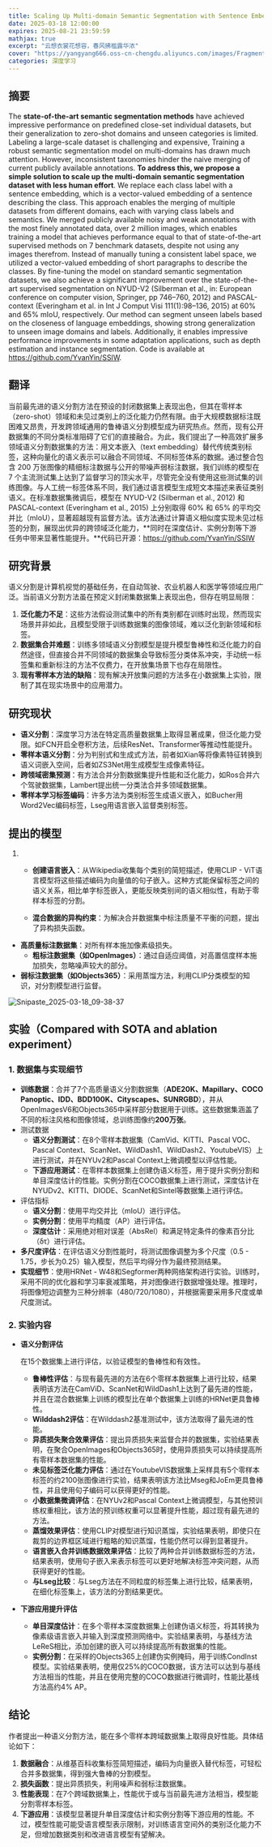 ```yaml
---
title: Scaling Up Multi-domain Semantic Segmentation with Sentence Embeddings
date: 2025-03-18 12:00:00
expires: 2025-08-21 23:59:59
mathjax: true
excerpt: "云想衣裳花想容，春风拂槛露华浓"
cover: "https://yangyang666.oss-cn-chengdu.aliyuncs.com/images/Fragment_7_4k_a51f7.jpg"
categories: 深度学习
---
```



## 摘要

The **state-of-the-art semantic segmentation methods** have achieved impressive performance on predefined close-set individual datasets, but their generalization to zero-shot domains and unseen categories is limited. Labeling a large-scale dataset is challenging and expensive, Training a robust semantic segmentation model on multi-domains has drawn much attention. However, inconsistent taxonomies hinder the naive merging of current publicly available annotations. **To address this, we propose a simple solution to scale up the multi-domain semantic segmentation dataset with less human effort**. We replace each class label with a sentence embedding, which is a vector-valued embedding of a sentence describing the class. This approach enables the merging of multiple datasets from different domains, each with varying class labels and semantics. We merged publicly available noisy and weak annotations with the most finely annotated data, over 2 million images, which enables training a model that achieves performance equal to that of state-of-the-art supervised methods on 7 benchmark datasets, despite not using any images therefrom. Instead of manually tuning a consistent label space, we utilized a vector-valued embedding of short paragraphs to describe the classes. By fine-tuning the model on standard semantic segmentation datasets, we also achieve a significant improvement over the state-of-the-art supervised segmentation on NYUD-V2 (Silberman et al., in: European conference on computer vision, Springer, pp 746–760, 2012) and PASCAL-context (Everingham et al. in Int J Comput Visi 111(1):98–136, 2015) at 60% and 65% mIoU, respectively. Our method can segment unseen labels based on the closeness of language embeddings, showing strong generalization to unseen image domains and labels. Additionally, it enables impressive performance improvements in some adaptation applications, such as depth estimation and instance segmentation. Code is available at https://github.com/YvanYin/SSIW.

## 翻译

当前最先进的语义分割方法在预设的封闭数据集上表现出色，但其在零样本（zero-shot）领域和未见过类别上的泛化能力仍然有限。由于大规模数据标注既困难又昂贵，开发跨领域通用的鲁棒语义分割模型成为研究热点。然而，现有公开数据集的不同分类标准阻碍了它们的直接融合。为此，我们提出了一种高效扩展多领域语义分割数据集的方法：用文本嵌入（text embedding）替代传统类别标签，这种向量化的语义表示可以融合不同领域、不同标签体系的数据。通过整合包含 200 万张图像的精细标注数据与公开的带噪声弱标注数据，我们训练的模型在 7 个主流测试集上达到了监督学习的顶尖水平，尽管完全没有使用这些测试集的训练图像。与人工统一标签体系不同，我们通过语言模型生成短文本描述来表征类别语义。在标准数据集微调后，模型在 NYUD-V2 (Silberman et al., 2012) 和 PASCAL-context (Everingham et al., 2015) 上分别取得 60% 和 65% 的平均交并比（mIoU），显著超越现有监督方法。该方法通过计算语义相似度实现未见过标签的分割，展现出优异的跨领域泛化能力，**同时在深度估计、实例分割等下游任务中带来显著性能提升。**代码已开源：https://github.com/YvanYin/SSIW



## 研究背景

语义分割是计算机视觉的基础任务，在自动驾驶、农业机器人和医学等领域应用广泛。当前语义分割方法虽在预定义封闭集数据集上表现出色，但存在明显局限：

1. **泛化能力不足**：这些方法假设测试集中的所有类别都在训练时出现，然而现实场景并非如此，且模型受限于训练数据集的图像领域，难以泛化到新领域和标签。
2. **数据集合并难题**：训练多领域语义分割模型是提升模型鲁棒性和泛化能力的自然途径，但直接合并不同领域的数据集会导致标签分类体系冲突，手动统一标签集和重新标注的方法不仅费力，在开放集场景下也存在局限性。
3. **现有零样本方法的缺陷**：现有解决开放集问题的方法多在小数据集上实验，限制了其在现实场景中的应用潜力。





## 研究现状

- **语义分割**：深度学习方法在特定高质量数据集上取得显著成果，但泛化能力受限。如FCN开启全卷积方法，后续ResNet、Transformer等推动性能提升。
- **零样本语义分割**：分为判别式和生成式方法，前者如Xian等将像素特征转换到语义词嵌入空间，后者如ZS3Net用生成模型生成像素特征。
- **跨领域密集预测**：有方法合并分割数据集提升性能和泛化能力，如Ros合并六个驾驶数据集，Lambert提出统一分类法合并多领域数据集。
- **零样本学习标签编码**：许多方法为类别标签生成语义嵌入，如Bucher用Word2Vec编码标签，Lseg用语言嵌入监督类别标签。



## 提出的模型



1. - **创建语言嵌入**：从Wikipedia收集每个类别的简短描述，使用CLIP - ViT语言模型将这些描述编码为向量值的句子嵌入。这种方式能保留标签之间的语义关系，相比单字标签嵌入，更能反映类别间的语义相似性，有助于零样本标签的分割。

   - **混合数据的异构约束**：为解决合并数据集中标注质量不平衡的问题，提出了异构损失函数。
- **高质量标注数据集**：对所有样本施加像素级损失。
     - **粗标注数据集（如OpenImages）**：通过自适应阈值，对高置信度样本施加损失，忽略噪声较大的部分。
- **弱标注数据集（如Objects365）**：采用蒸馏方法，利用CLIP分类模型的知识，对分割模型进行监督。



![Snipaste_2025-03-18_09-38-37](https://yangyang666.oss-cn-chengdu.aliyuncs.com/images/Snipaste_2025-03-18_09-38-37.png)



## 实验（Compared with SOTA and ablation experiment）



### 1. 数据集与实现细节

- **训练数据**：合并了7个高质量语义分割数据集（**ADE20K、Mapillary、COCO Panoptic、IDD、BDD100K、Cityscapes、SUNRGBD**），并从OpenImagesV6和Objects365中采样部分数据用于训练。这些数据集涵盖了不同的标注风格和图像领域，总训练图像约**200万张**。
- 测试数据
  - **语义分割测试**：在8个零样本数据集（CamVid、KITTI、Pascal VOC、Pascal Context、ScanNet、WildDash1、WildDash2、YoutubeVIS）上进行测试，并在NYUv2和Pascal Context上微调模型以评估性能。
  - **下游应用测试**：在零样本数据集上创建伪语义标签，用于提升实例分割和单目深度估计的性能。实例分割在COCO数据集上进行测试，深度估计在NYUDv2、KITTI、DIODE、ScanNet和Sintel等数据集上进行评估。
- 评估指标
  - **语义分割**：使用平均交并比（mIoU）进行评估。
  - **实例分割**：使用平均精度（AP）进行评估。
  - **深度估计**：采用绝对相对误差（AbsRel）和满足特定条件的像素百分比（δτ）进行评估。
- **多尺度评估**：在评估语义分割性能时，将测试图像调整为多个尺度（0.5 - 1.75，步长为0.25）输入模型，然后平均得分作为最终预测结果。
- **实现细节**：使用HRNet - W48和Segformer两种网络架构进行实验。训练时，采用不同的优化器和学习率衰减策略，并对图像进行数据增强处理。推理时，将图像短边调整为三种分辨率（480/720/1080），并根据需要采用多尺度或单尺度测试。

### 2. 实验内容

- **语义分割评估**

     在15个数据集上进行评估，以验证模型的鲁棒性和有效性。

  - **鲁棒性评估**：与现有最先进的方法在6个零样本数据集上进行比较，结果表明该方法在CamViD、ScanNet和WildDash1上达到了最先进的性能，并且在混合数据集上训练的模型比在单个数据集上训练的HRNet更具鲁棒性。
  - **Wilddash2评估**：在Wilddash2基准测试中，该方法取得了最先进的性能。
  - **异质损失聚合效果评估**：提出异质损失来监督合并的数据集，实验结果表明，在聚合OpenImages和Objects365时，使用异质损失可以持续提高所有零样本数据集的性能。
  - **未见标签泛化能力评估**：通过在YoutubeVIS数据集上采样具有5个零样本标签的约2100张图像进行实验，结果表明该方法比Mseg和JoEm更具鲁棒性，并且使用句子编码可以获得更好的性能。
  - **小数据集微调评估**：在NYUv2和Pascal Context上微调模型，与其他预训练权重相比，该方法的预训练权重可以显著提升性能，超过现有最先进的方法。
  - **蒸馏效果评估**：使用CLIP对模型进行知识蒸馏，实验结果表明，即使只在裁剪的边界框区域进行粗略的知识蒸馏，性能仍然可以得到显著提升。
  - **语言嵌入合并训练数据效果评估**：比较了两种合并训练数据标签的方法，结果表明，使用句子嵌入来表示标签可以更好地解决标签冲突问题，从而获得更好的性能。
  - **与Lseg比较**：与Lseg方法在不同粒度的标签集上进行比较，结果表明，在细化标签集上，该方法的分割结果更优。

- **下游应用提升评估**

  - **单目深度估计**：在多个零样本深度数据集上创建伪语义标签，将其转换为像素级语言嵌入并输入到深度预测网络中。实验结果表明，与基线方法LeReS相比，添加创建的嵌入可以持续提高所有数据集的性能。
  - **实例分割**：在采样的Objects365上创建伪实例掩码，用于训练CondInst模型。实验结果表明，使用仅25%的COCO数据，该方法可以达到与基线方法相当的性能，并且在使用完整的COCO数据进行微调时，性能比基线方法高约4% AP。

## 结论

作者提出一种语义分割方法，能在多个零样本跨域数据集上取得良好性能。具体结论如下：

1. **数据融合**：从维基百科收集标签简短描述，编码为向量嵌入替代标签，可轻松合并多数据集，得到强大鲁棒的分割模型。
2.  **损失函数**：提出异质损失，利用噪声和弱标注数据集。 
3.  **性能表现**：在7个跨域数据集上，性能优于或与当前最先进方法相当，模型能分割零样本标签。
4.  **下游应用**：该模型显著提升单目深度估计和实例分割等下游应用的性能。不过，模型性能可能受语言模型表示限制，对训练语言空间外的类别泛化能力不足，但增加数据类别和改进语言模型有望解决。 
